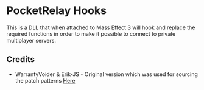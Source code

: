 # PocketRelay Hooks

This is a DLL that when attached to Mass Effect 3 will hook and replace the required functions in order to make it possible to connect to private multiplayer servers. 

## Credits

* WarrantyVoider & Erik-JS - Original version which was used for sourcing the patch patterns [Here](https://github.com/Erik-JS/masseffect-binkw32)